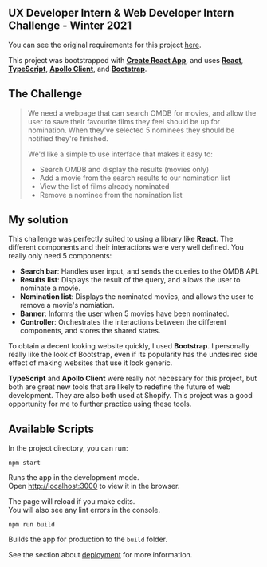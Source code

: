 ## UX Developer Intern & Web Developer Intern Challenge - Winter 2021
You can see the original requirements for this project [here](https://docs.google.com/document/d/1AZO0BZwn1Aogj4f3PDNe1mhq8pKsXZxtrG--EIbP_-w/edit#heading=h.31w9woubunro).

This project was bootstrapped with [**Create React App**](https://github.com/facebook/create-react-app), and uses [**React**](https://github.com/facebook/react), [**TypeScript**](https://github.com/microsoft/TypeScript), [**Apollo Client**](https://github.com/apollographql/apollo-client), and [**Bootstrap**](https://github.com/twbs/bootstrap). 

## The Challenge
> We need a webpage that can search OMDB for movies, and allow the user to save their favourite films they feel should be up for nomination. When they've selected 5 nominees they should be notified they're finished.
>
> We'd like a simple to use interface that makes it easy to:
> - Search OMDB and display the results (movies only)
> - Add a movie from the search results to our nomination list
> - View the list of films already nominated
> - Remove a nominee from the nomination list

## My solution
This challenge was perfectly suited to using a library like **React**. The different components and their interactions were very well defined. You really only need 5 components:
- **Search bar**: Handles user input, and sends the queries to the OMDB API.
- **Results list**: Displays the result of the query, and allows the user to nominate a movie.
- **Nomination list**: Displays the nominated movies, and allows the user to remove a movie's nomiation.
- **Banner**: Informs the user when 5 movies have been nominated.
- **Controller**: Orchestrates the interactions between the different components, and stores the shared states.

To obtain a decent looking website quickly, I used **Bootstrap**. I personally really like the look of Bootstrap, even if its popularity has the undesired side effect of making  websites that use it look generic.

**TypeScript** and **Apollo Client** were really not necessary for this project, but both are great new tools that are likely to redefine the future of web development. They are also both used at Shopify. This project was a good opportunity for me to further practice using these tools.

## Available Scripts

In the project directory, you can run:

```npm start```

Runs the app in the development mode.<br />
Open [http://localhost:3000](http://localhost:3000) to view it in the browser.

The page will reload if you make edits.<br />
You will also see any lint errors in the console.

```npm run build```

Builds the app for production to the `build` folder.<br />

See the section about [deployment](https://facebook.github.io/create-react-app/docs/deployment) for more information.
